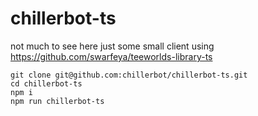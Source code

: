 # chillerbot-ts
not much to see here just some small client using https://github.com/swarfeya/teeworlds-library-ts

```
git clone git@github.com:chillerbot/chillerbot-ts.git
cd chillerbot-ts
npm i
npm run chillerbot-ts
```

